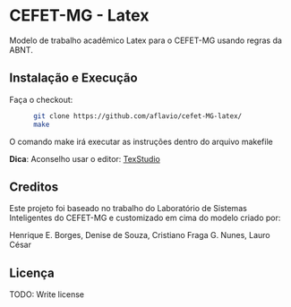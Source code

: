 # CEFET-MG - Latex

Modelo de trabalho acadêmico Latex para o CEFET-MG usando regras da ABNT.

## Instalação e Execução

Faça o checkout:

```bash
      git clone https://github.com/aflavio/cefet-MG-latex/
      make
```

O comando make irá executar as instruções dentro do arquivo makefile

**Dica**: Aconselho usar o editor: [TexStudio](http://www.texstudio.org/)

## Creditos

Este projeto foi baseado no trabalho do Laboratório de Sistemas Inteligentes 
do CEFET-MG e customizado em cima do modelo criado por: 

Henrique E. Borges, Denise de Souza, Cristiano Fraga G. Nunes, Lauro César

## Licença

TODO: Write license
